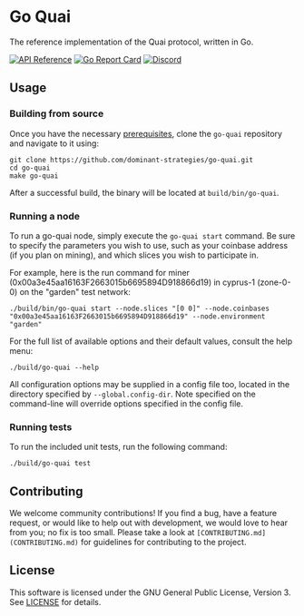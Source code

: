 # Go Quai
The reference implementation of the Quai protocol, written in Go.

[![API Reference](
https://camo.githubusercontent.com/915b7be44ada53c290eb157634330494ebe3e30a/68747470733a2f2f676f646f632e6f72672f6769746875622e636f6d2f676f6c616e672f6764646f3f7374617475732e737667
)](https://pkg.go.dev/github.com/dominant-strategies/go-quai/common)
[![Go Report Card](https://goreportcard.com/badge/github.com/dominant-strategies/go-quai)](https://goreportcard.com/report/github.com/dominant-strategies/go-quai)
[![Discord](https://img.shields.io/badge/discord-join%20chat-blue.svg)](https://discord.gg/s8y8asPwNC)

## Usage
### Building from source
Once you have the necessary [prerequisites](#prerequisites), clone the `go-quai` repository and navigate to it using:

```shell
git clone https://github.com/dominant-strategies/go-quai.git
cd go-quai
make go-quai
```

After a successful build, the binary will be located at `build/bin/go-quai`.

### Running a node
To run a go-quai node, simply execute the `go-quai start` command. Be sure to specify the parameters you wish to use, such as your coinbase address (if you plan on mining), and which slices you wish to participate in.

For example, here is the run command for miner (0x00a3e45aa16163F2663015b6695894D918866d19) in cyprus-1 (zone-0-0) on the "garden" test network:
```shell
./build/bin/go-quai start --node.slices "[0 0]" --node.coinbases "0x00a3e45aa16163F2663015b6695894D918866d19" --node.environment "garden"
```

For the full list of available options and their default values, consult the help menu:
```shell
./build/go-quai --help
```

All configuration options may be supplied in a config file too, located in the directory specified by `--global.config-dir`. Note specified on the command-line will override options specified in the config file.

### Running tests
To run the included unit tests, run the following command:
```
./build/go-quai test
```

## Contributing
We welcome community contributions! If you find a bug, have a feature request, or would like to help out with development, we would love to hear from you; no fix is too small. Please take a look at `[CONTRIBUTING.md](CONTRIBUTING.md)` for guidelines for contributing to the project. 

## License
This software is licensed under the GNU General Public License, Version 3. See [LICENSE](LICENSE) for details.
